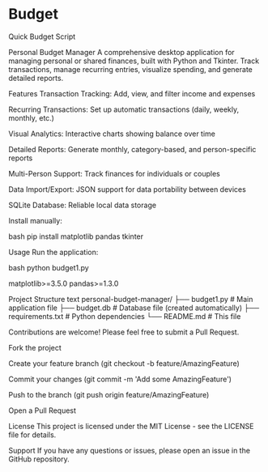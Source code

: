 # Budget
Quick Budget Script

Personal Budget Manager
A comprehensive desktop application for managing personal or shared finances, built with Python and Tkinter. Track transactions, manage recurring entries, visualize spending, and generate detailed reports.

Features
Transaction Tracking: Add, view, and filter income and expenses

Recurring Transactions: Set up automatic transactions (daily, weekly, monthly, etc.)

Visual Analytics: Interactive charts showing balance over time

Detailed Reports: Generate monthly, category-based, and person-specific reports

Multi-Person Support: Track finances for individuals or couples

Data Import/Export: JSON support for data portability between devices

SQLite Database: Reliable local data storage

Install manually:

bash
pip install matplotlib pandas tkinter

Usage
Run the application:

bash
python budget1.py

matplotlib>=3.5.0
pandas>=1.3.0

Project Structure
text
personal-budget-manager/
├── budget1.py          # Main application file
├── budget.db           # Database file (created automatically)
├── requirements.txt    # Python dependencies
└── README.md          # This file

Contributions are welcome! Please feel free to submit a Pull Request.

Fork the project

Create your feature branch (git checkout -b feature/AmazingFeature)

Commit your changes (git commit -m 'Add some AmazingFeature')

Push to the branch (git push origin feature/AmazingFeature)

Open a Pull Request

License
This project is licensed under the MIT License - see the LICENSE file for details.

Support
If you have any questions or issues, please open an issue in the GitHub repository.
